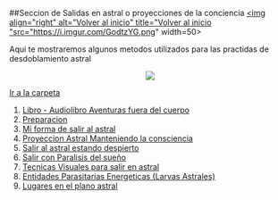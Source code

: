 ##Seccion de Salidas en astral o proyecciones de la conciencia <a href="https://github.com/Ocul-LB/Projecto-LB/wiki"><img align="right" alt="Volver al inicio" title="Volver al inicio "src="https://i.imgur.com/GodtzYG.png" width=50></a>


Aqui te mostraremos algunos metodos utilizados para las practidas de desdoblamiento astral

<p align="center">
<img src="https://i.imgur.com/XsS09LF.jpg"/>
</p>

[Ir a la carpeta](https://github.com/Ocul-LB/Projecto-LB/tree/master/Astral)

1. [Libro - Audiolibro Aventuras fuera del cuerpo](https://github.com/Ocul-LB/Projecto-LB/blob/master/Astral/[Libro%20-%20Audiolibro]%20Aventuras%20fuera%20del%20cuerpo.md)
2. [Preparacion](https://github.com/Ocul-LB/Projecto-LB/blob/master/Astral/Preparacion.md)
3. [Mi forma de salir al astral](https://github.com/Ocul-LB/Projecto-LB/blob/master/Astral/Mi%20forma%20de%20salir%20al%20astral.md)
4. [Proyeccion Astral Manteniendo la consciencia](https://github.com/Ocul-LB/Projecto-LB/blob/master/Astral/Proyeccion%20Astral%20Manteniendo%20la%20consciencia.md)
5. [Salir al astral estando despierto](https://github.com/Ocul-LB/Projecto-LB/blob/master/Astral/Salir%20al%20astral%20estando%20despierto.md)
6. [Salir con Paralisis del sueño](https://github.com/Ocul-LB/Projecto-LB/blob/master/Astral/Salir%20con%20Paralisis%20del%20sue%C3%B1o.md)
7. [Tecnicas Visuales para salir en astral](https://github.com/Ocul-LB/Projecto-LB/blob/master/Astral/Tecnicas%20Visuales%20para%20salir%20en%20astral.md)
8. [Entidades Parasitarias Energeticas (Larvas Astrales)](https://github.com/Ocul-LB/Projecto-LB/blob/master/Astral/Entidades%20Parasitarias%20Energeticas%20%28Larvas%20Astrales%29.md)
9. [Lugares en el plano astral](https://github.com/Ocul-LB/Projecto-LB/blob/master/Astral/Lugares%20en%20el%20plano%20astral.md)
